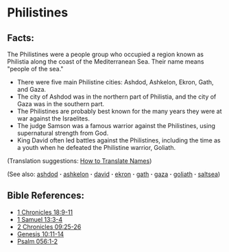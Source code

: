 # Philistines #

## Facts: ##

The Philistines were a people group who occupied a region known as Philistia​ along the coast of the Mediterranean Sea. Their name means "people of the sea."

* There were five main Philistine cities: Ashdod, Ashkelon, Ekron, Gath, and Gaza.
* The city of Ashdod was in the northern part of Philistia, and the city of Gaza was in the southern part.
* The Philistines are probably best known for the many years they were at war against the Israelites.
* The judge Samson was a famous warrior against the Philistines, using supernatural strength from God.
* King David often led battles against the Philistines, including the time as a youth when he defeated the Philistine warrior, Goliath.

(Translation suggestions: [How to Translate Names](https://git.door43.org/Door43/en-ta-translate-vol1/src/master/content/translate_names.md))

(See also: [ashdod](../other/ashdod.md) **·** [ashkelon](../other/ashkelon.md) **·** [david](../other/david.md) **·** [ekron](../other/ekron.md) **·** [gath](../other/gath.md) **·** [gaza](../other/gaza.md) **·** [goliath](../other/goliath.md) **·** [saltsea](../other/saltsea.md))

## Bible References: ##

* [1 Chronicles 18:9-11](https://door43.org/en/bible/notes/1ch/18/09)
* [1 Samuel 13:3-4](https://door43.org/en/bible/notes/1sa/13/03)
* [2 Chronicles 09:25-26](https://door43.org/en/bible/notes/2ch/09/25)
* [Genesis 10:11-14](https://door43.org/en/bible/notes/gen/10/11)
* [Psalm 056:1-2](https://door43.org/en/bible/notes/psa/056/001)

